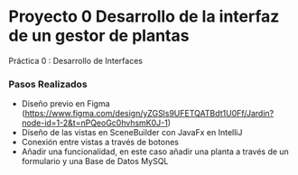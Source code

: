 # Proyecto 0 Desarrollo de la interfaz de un gestor de plantas
Práctica 0 : Desarrollo de Interfaces

### Pasos Realizados
* Diseño previo en Figma (https://www.figma.com/design/yZGSls9UFETQATBdt1U0Ff/Jardin?node-id=1-2&t=nPQeoGc0hvhsmK0J-1)
* Diseño de las vistas en SceneBuilder con JavaFx en IntelliJ
* Conexión entre vistas a través de botones
* Añadir una funcionalidad, en este caso añadir una planta a través de un formulario y una Base de Datos MySQL

